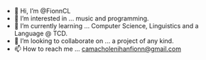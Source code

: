 - 👋 Hi, I’m @FionnCL
- 👀 I’m interested in ... music and programming.
- 🌱 I’m currently learning ... Computer Science, Linguistics and a Language @ TCD.
- 💞️ I’m looking to collaborate on ... a project of any kind.
- 📫 How to reach me ... camacholenihanfionn@gmail.com
